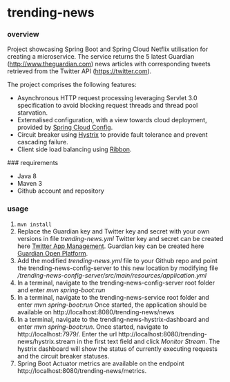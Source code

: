 # trending-news

### overview
Project showcasing Spring Boot and Spring Cloud Netflix utilisation for creating a microservice. The service returns the 5 latest Guardian (http://www.theguardian.com) news articles with corresponding tweets retrieved from the Twitter API (https://twitter.com). 

The project comprises the following features:

* Asynchronous HTTP request processing leveraging Servlet 3.0 specification to avoid blocking request threads and thread pool starvation.
* Externalised configuration, with a view towards cloud deployment, provided by [Spring Cloud Config](http://cloud.spring.io/spring-cloud-config).
* Circuit breaker using [Hystrix](http://cloud.spring.io/spring-cloud-netflix/spring-cloud-netflix.html#_circuit_breaker_hystrix_clients) to provide fault tolerance and prevent cascading failure.
* Client side load balancing using [Ribbon](http://cloud.spring.io/spring-cloud-netflix/spring-cloud-netflix.html#spring-cloud-ribbon).


### requirements
* Java 8
* Maven 3
* Github account and repository
 
### usage
1. `mvn install`
2. Replace the Guardian key and Twitter key and secret with your own versions in file _trending-news.yml_ Twitter key and secret can be created here [Twitter App Management](https://apps.twitter.com). Guardian key can be created here [Guardian Open Platform](http://bonobo.capi.gutools.co.uk/register/developer).
4. Add the modified _trending-news.yml_ file to your Github repo and point the trending-news-config-server to this new location by modifying file _/trending-news-config-server/src/main/resources/application.yml_
5. In a terminal, navigate to the trending-news-config-server root folder and enter _mvn spring-boot:run_
6. In a terminal, navigate to the trending-news-service root folder and enter _mvn spring-boot:run_ Once started, the application should be available on http://localhost:8080/trending-news/news
7. In a terminal, navigate to the trending-news-hystrix-dashboard and enter _mvn spring-boot:run_. Once started, navigate to http://localhost:7979/. Enter the url http://localhost:8080/trending-news/hystrix.stream in the first text field and click _Monitor Stream_. The hystrix dashboard will show the status of currently executing requests and the circuit breaker statuses.
8. Spring Boot Actuator metrics are available on the endpoint http://localhost:8080/trending-news/metrics.
